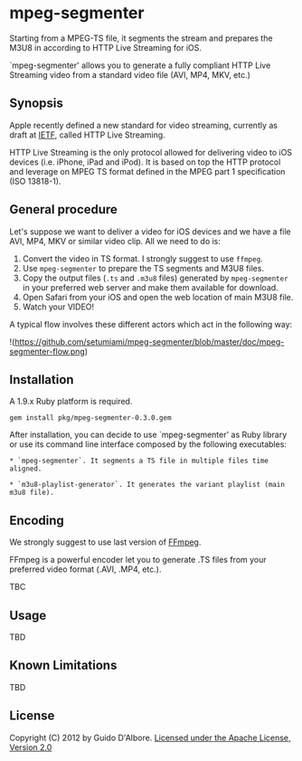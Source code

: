 mpeg-segmenter
=====================================

Starting from a MPEG-TS file, it segments the stream and prepares the M3U8 in according to
HTTP Live Streaming for iOS.

`mpeg-segmenter' allows you to generate a fully compliant HTTP Live Streaming video from a standard
video file (AVI, MP4, MKV, etc.)

Synopsis
--------
Apple recently defined a new standard for video streaming, currently as draft at 
[IETF](http://tools.ietf.org/html/draft-pantos-http-live-streaming-07), called HTTP Live Streaming.

HTTP Live Streaming is the only protocol allowed for delivering video to iOS devices (i.e. iPhone, iPad and iPod).
It is based on top the HTTP protocol and leverage on MPEG TS format defined in the MPEG part 1 specification (ISO 13818-1).

General procedure
-----------------

Let's suppose we want to deliver a video for iOS devices and we have a file AVI, MP4, MKV or similar 
video clip. All we need to do is:

1) Convert the video in TS format. I strongly suggest to use `ffmpeg`.
2) Use `mpeg-segmenter` to prepare the TS segments and M3U8 files.
3) Copy the output files (`.ts` and `.m3u8` files) generated by `mpeg-segmenter` in your preferred web
   server and make them available for download.
4) Open Safari from your iOS and open the web location of main M3U8 file.
5) Watch your VIDEO!

A typical flow involves these different actors which act in the following way:

!(https://github.com/setumiami/mpeg-segmenter/blob/master/doc/mpeg-segmenter-flow.png)

Installation
------------

A 1.9.x Ruby platform is required.

    gem install pkg/mpeg-segmenter-0.3.0.gem

After installation, you can decide to use `mpeg-segmenter' as Ruby library or use its command line interface composed by 
the following executables:

    * `mpeg-segmenter`. It segments a TS file in multiple files time aligned.
    
    * `m3u8-playlist-generator`. It generates the variant playlist (main m3u8 file).

Encoding
-------------
We strongly suggest to use last version of [FFmpeg](http://ffmpeg.org/download.html).

FFmpeg is a powerful encoder let you to generate .TS files from your preferred video format (.AVI, .MP4, etc.).

TBC

Usage
-------------
TBD

Known Limitations
------------------
TBD

License
-------
Copyright (C) 2012 by Guido D'Albore. [Licensed under the Apache License, Version 2.0](http://www.apache.org/licenses/LICENSE-2.0.txt)
